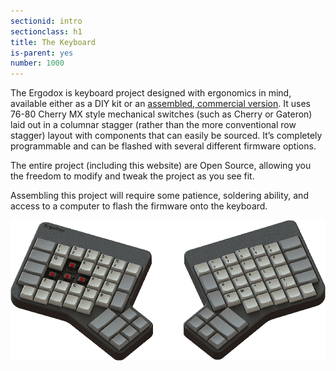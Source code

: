 ```yaml
---
sectionid: intro
sectionclass: h1
title: The Keyboard 
is-parent: yes
number: 1000
---
```

The Ergodox is keyboard project designed with ergonomics in mind, available either as a DIY kit or an [assembled, commercial version](http://ergodox-ez.com). It uses 76-80 Cherry MX style mechanical switches (such as Cherry or Gateron) laid out in a columnar stagger (rather than the more conventional row stagger) layout with components that can easily be sourced. It’s completely programmable and can be flashed with several different firmware options.

The entire project (including this website) are Open Source, allowing you the freedom to modify and tweak the project as you see fit.

Assembling this project will require some patience, soldering ability, and access to a computer to flash the firmware onto the keyboard.

![Ergodox](../img/ErgoDox-original-min.png)


